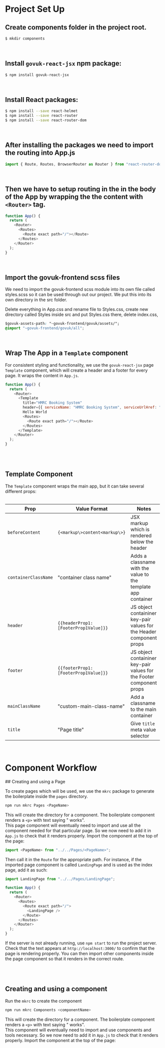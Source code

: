 # Project Set Up

## Create components folder in the project root.

```bash
$ mkdir components
```

<br>

## Install `govuk-react-jsx` npm package:

```bash
$ npm install govuk-react-jsx
```

<br>

## Install React packages:

```bash
$ npm install --save react-helmet
$ npm install --save react-router
$ npm install --save react-router-dom
```

<br>

## After installing the packages we need to import the routing into App.js

```javascript
import { Route, Routes, BrowserRouter as Router } from "react-router-dom";
```

<br>

## Then we have to setup routing in the in the body of the App by wrapping the the content with `<Router>` tag.

```javascript
function App() {
  return (
    <Router>
      <Routes>
        <Route exact path="/"></Route>
      </Routes>
    </Router>
  );
}
```

<br>

## Import the govuk-frontend scss files

We need to import the govuk-frontend scss module into its own file called styles.scss so it can be used through out our project. We put this into its own directory in the src folder.

Delete everything in App.css and rename file to Styles.css, create new directory called Styles inside src and put Styles.css there, delete index.css,

```css
$govuk-assets-path: "~govuk-frontend/govuk/assets/";
@import "~govuk-frontend/govuk/all";
```

<br>

## Wrap The App in a `Template` component

For consistent styling and functionality, we use the `govuk-react-jsx` page `Template` component, which will create a header and a footer for every page. It wraps the content in `App.js`.

```javascript
function App() {
  return (
    <Router>
      <Template
        title="HMRC Booking System"
        header={{ serviceName: "HMRC Booking System", serviceUrlHref: "/" }}>
        Hello World
        <Routes>
          <Route exact path="/"></Route>
        </Routes>
      </Template>
    </Router>
  );
}
```

<br>
<br>

 ## Template Component

The `Template` component wraps the main app, but it can take several different props:
<br>
<br>

| Prop                 | Value Format                          | Notes                                                                |
| -------------------- | ------------------------------------- | -------------------------------------------------------------------- |
| `beforeContent`      | `{<markup\>content<markup\>}`         | JSX markup which is rendered below the header                        |
| `containerClassName` | "container class name"                | Adds a classname with the value to the template app container        |
| `header`             | `{{headerProp1: [FooterProp1Value]}}` | JS object containiner key-pair values for the Header component props |
| `footer `            | `{{footerProp1: [FooterProp1Value]}}` | JS object containiner key-pair values for the Footer component props |
| `mainClassName`      | "custom-main-class-name"              | Add a classname to the main container                                |
| `title`              | "Page title"                          | Give `title` meta value selector                                     |

<br>

# Component Workflow

## Creating and using a Page

To create pages which will be used, we use the `mkrc` package to generate the boilerplate inside the `pages` directory.

```bash
npm run mkrc Pages <PageName>

```
This will create the directory for a component. The boilerplate component renders a `<p>` with text saying "<PageName> works".\
This page component will eventually need to import and use all the component needed for that particular page. So we now need to add it in `App.js` to check that it renders properly. Import the component at the top of the page:
```javascript
import <PageName> from "../../Pages/<PageName>";
```
Then call it in the `Route` for the appropriate path. For instance, if the imported page component is called `LandingPage` and is used as the index page, add it as such:

```javascript
import LandingPage from "../../Pages/LandingPage";

function App() {
  return (
    <Router>
      <Routes>
        <Route exact path="/">
          <LandingPage />
        </Route>
      </Routes>
    </Router>
  );
}
```
If the server is not already running, use `npm start` to run the project server. Check that the text appears at `http://localhost:3000/` to confirm that the page is rendering properly. You can then import other components inside the page component so that it renders in the correct route.

<br>
<br>


## Creating and using a component

Run the `mkrc` to create the component 

```bash
npm run mkrc Components <componentName>
```

This will create the directory for a component. The boilerplate component renders a `<p>` with text saying "<componentName> works".\
This component will eventually need to import and use components and tools necessary. So we now need to add it in `App.js` to check that it renders properly. Import the component at the top of the page:

<br>
<br>




